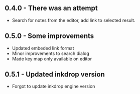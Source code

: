 ## 0.4.0 - There was an attempt
* Search for notes from the editor, add link to selected result.

## 0.5.0 - Some improvements
* Updated embeded link format
* Minor improvements to search dialog
* Made key map only available on editor

## 0.5.1 - Updated inkdrop version
* Forgot to update inkdrop engine version